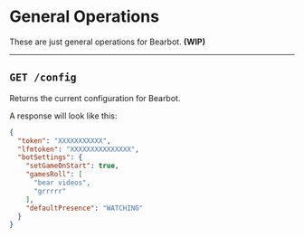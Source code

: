 # General Operations

These are just general operations for Bearbot. __(WIP)__

---
## `GET /config`
Returns the current configuration for Bearbot.

A response will look like this:
```json
{
  "token": "XXXXXXXXXXX",
  "lfmtoken": "XXXXXXXXXXXXXXX",
  "botSettings": {
    "setGameOnStart": true,
    "gamesRoll": [
      "bear videos",
      "grrrrr"
    ],
    "defaultPresence": "WATCHING"
  }
}
```
